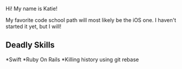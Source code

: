 Hi! My name is Katie! 

My favorite code school path will most likely be the iOS one. I haven't started it yet, but I will!

## Deadly Skills

*Swift
*Ruby On Rails
*Killing history using git rebase